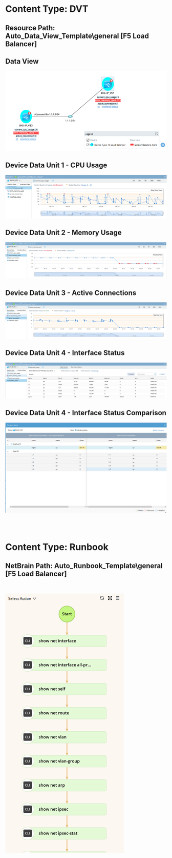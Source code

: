 # Content Type: DVT
## Resource Path: Auto_Data_View_Template\general [F5 Load Balancer]

## Data View

  ![](images/f5_general_dvt.png)

## Device Data Unit 1 - CPU Usage

  ![](images/f5_general_du_01.png)

## Device Data Unit 2 - Memory Usage

  ![](images/f5_general_du_02.png)

## Device Data Unit 3 - Active Connections

  ![](images/f5_general_du_03.png)

## Device Data Unit 4 - Interface Status

  ![](images/f5_general_du_04.png)

## Device Data Unit 4 - Interface Status Comparison

  ![](images/f5_general_du_04_compare.png)

<br/><br/>

# Content Type: Runbook
## NetBrain Path: Auto_Runbook_Template\general [F5 Load Balancer]

<br/>

![](images/f5_general_runbook_01.png)





[//]: # (This syntax works like a comment, and won't appear in any output.)

<!--

http://192.168.29.94/map.html?t=8b26ed3e-4c8c-45ac-677d-9485779ca2b3&d=3da25e68-c5bb-4425-9d8c-3eac1e53b6e0&id=97b4bc28-251b-680f-fa9b-e6ad7fcbcd80&rba=55e56c67-ec89-6270-1414-3426a41fbb33

-->
